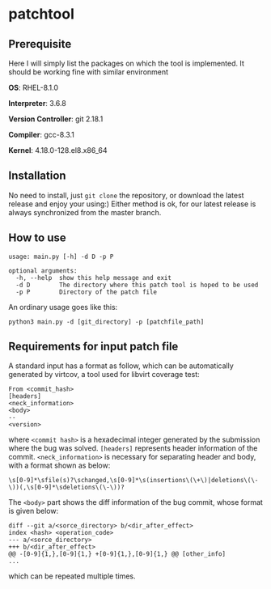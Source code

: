 # patchtool
## Prerequisite

Here I will simply list the packages on which the tool is implemented. It should be working fine with similar environment

**OS**: RHEL-8.1.0

**Interpreter**: 3.6.8

**Version Controller**: git 2.18.1

**Compiler**: gcc-8.3.1

**Kernel**: 4.18.0-128.el8.x86_64

## Installation
No need to install, just ```git clone``` the repository, or download the latest release and enjoy your using:)
Either method is ok, for our latest release is always synchronized from the master branch.

## How to use
```
usage: main.py [-h] -d D -p P

optional arguments:
  -h, --help  show this help message and exit
  -d D        The directory where this patch tool is hoped to be used
  -p P        Directory of the patch file

```
An ordinary usage goes like this:
```
python3 main.py -d [git_directory] -p [patchfile_path]
```

## Requirements for input patch file
A standard input has a format as follow, which can be automatically generated by virtcov, a tool used for libvirt coverage test:
```
From <commit_hash> 
[headers]
<neck_information>
<body>
--
<version>
```
where ```<commit hash>``` is a hexadecimal integer generated by the submission where the bug was solved. ```[headers]``` represents header information of the commit. ```<neck_information>``` is necessary for separating header and body, with a format shown as below:
```
\s[0-9]*\sfile(s)?\schanged,\s[0-9]*\s(insertions\(\+\)|deletions\(\-\))(,\s[0-9]*\sdeletions\(\-\))?
```
The ```<body>``` part shows the diff information of the bug commit, whose format is given below:
```
diff --git a/<sorce_directory> b/<dir_after_effect>
index <hash> <operation_code>
--- a/<sorce_directory>
+++ b/<dir_after_effect>
@@ -[0-9]{1,},[0-9]{1,} +[0-9]{1,},[0-9]{1,} @@ [other_info]
...
```
which can be repeated multiple times.


